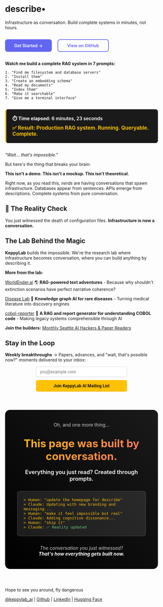 # describe•

Infrastructure as conversation. Build complete systems in minutes, not hours.

<div style="margin: 30px 0;">
  <a href="describe/" style="display: inline-block; background: #6366f1; color: white; padding: 12px 30px; border-radius: 8px; text-decoration: none; font-weight: 600; margin-right: 15px;">Get Started →</a>
  <a href="https://github.com/keppy/describe" style="display: inline-block; border: 2px solid #6366f1; color: #6366f1; padding: 10px 30px; border-radius: 8px; text-decoration: none; font-weight: 600;">View on GitHub</a>
</div>

**Watch me build a complete RAG system in 7 prompts:**

```
1. "Find me filesystem and database servers"
2. "Install them"
3. "Create an embedding schema"  
4. "Read my documents"
5. "Index them"
6. "Make it searchable"
7. "Give me a terminal interface"
```

<div style="margin: 30px 0; padding: 20px; background: #1a1a1a; border-radius: 8px; border-left: 4px solid #ffc107;">
  <p style="color: #fff; margin: 0; font-size: 1.1em; font-weight: 600;">
    ⏱️ <strong>Time elapsed:</strong> 6 minutes, 23 seconds
  </p>
  <p style="color: #ffc107; margin: 5px 0 0 0; font-size: 1.2em; font-weight: 700;">
    ✅ Result: Production RAG system. Running. Queryable. Complete.
  </p>
</div>

*"Wait... that's impossible."*

But here's the thing that breaks your brain:

**This isn't a demo. This isn't a mockup. This isn't theoretical.**

Right now, as you read this, *nerds* are having conversations that spawn infrastructure. Databases appear from sentences. APIs emerge from descriptions. Complete systems from pure conversation.

## 🤯 The Reality Check

You just witnessed the death of configuration files. **Infrastructure is now a conversation.**

## The Lab Behind the Magic 

**KeppyLab** builds the impossible. We're the research lab where infrastructure becomes conversation, where you can build anything by describing it.

**More from the lab:**

[WorldEnder.ai](https://www.github.com/keppy/WorldEnder.ai) 🌎 **RAG-powered text adventures** - Because why shouldn't extinction scenarios have perfect narrative coherence?

[Disease Lab](https://github.com/keppy/disease-lab) 🧪 **Knowledge graph AI for rare diseases** - Turning medical literature into discovery engines

[cobol-reporter](https://github.com/keppy/cobol-reporter) 🔭 **A RAG and report generator for understanding COBOL code** - Making legacy systems comprehensible through AI

**Join the builders:** [Monthly Seattle AI Hackers & Paper Readers](https://lu.ma/ne8nixj8)

## Stay in the Loop 

**Weekly breakthroughs** → Papers, advances, and "wait, that's possible now?" moments delivered to your inbox: 

<style>@import url('https://fonts.googleapis.com/css2?family=Inter,family=Roboto&display=swap');</style><div class="newsletter-form-container"><form class="newsletter-form" action="https://app.loops.so/api/newsletter-form/clw02o2mi010kgpl3nac0bbiv" method="POST" style="display: flex; flex-direction: column; align-items: center; justify-content: center; width: 100%;"><input class="newsletter-form-input" name="newsletter-form-input" type="email" placeholder="you@example.com" required="" style="font-family: Roboto, sans-serif; color: rgb(0, 0, 0); font-size: 14px; margin: 0px 0px 10px; width: 100%; max-width: 300px; min-width: 100px; background: rgb(255, 255, 255); border: 1px solid rgb(209, 213, 219); box-sizing: border-box; box-shadow: rgba(0, 0, 0, 0.05) 0px 1px 2px; border-radius: 6px; padding: 8px 12px;"><button type="submit" class="newsletter-form-button" style="background: rgb(255, 193, 5); font-size: 14px; color: rgb(0, 0, 0); font-family: Roboto, sans-serif; display: flex; width: 100%; max-width: 300px; white-space: normal; height: 38px; align-items: center; justify-content: center; flex-direction: row; padding: 9px 17px; box-shadow: rgba(0, 0, 0, 0.05) 0px 1px 2px; border-radius: 6px; text-align: center; font-style: normal; font-weight: 500; line-height: 20px; border: medium; cursor: pointer;">Join KeppyLab AI Mailing List</button><button type="button" class="newsletter-loading-button" style="background: rgb(255, 193, 5); font-size: 14px; color: rgb(0, 0, 0); font-family: Roboto, sans-serif; display: none; width: 100%; max-width: 300px; white-space: normal; height: 38px; align-items: center; justify-content: center; flex-direction: row; padding: 9px 17px; box-shadow: rgba(0, 0, 0, 0.05) 0px 1px 2px; border-radius: 6px; text-align: center; font-style: normal; font-weight: 500; line-height: 20px; border: medium; cursor: pointer;">Please wait...</button></form><div class="newsletter-success" style="display: none; align-items: center; justify-content: center; width: 100%;"><p class="newsletter-success-message" style="font-family: Roboto, sans-serif; color: rgb(0, 0, 0); font-size: 14px;">Thanks! We'll be in touch!</p></div><div class="newsletter-error" style="display: none; align-items: center; justify-content: center; width: 100%;"><p class="newsletter-error-message" style="font-family: Roboto, sans-serif; color: rgb(185, 28, 28); font-size: 14px;">Oops! Something went wrong, please try again</p></div>
<button 
class='newsletter-back-button'
type='button' 
style='color:#6b7280;font: 14px, Inter, sans-serif;margin:10px auto;text-align:center;display:none;background:transparent;border:none;cursor:pointer'
onmouseout='this.style.textDecoration="none"' 
onmouseover='this.style.textDecoration="underline"'>
&larr; Back
</button>
</div><script>
function submitHandler(event) {
  event.preventDefault();
  var container = event.target.parentNode;
  var form = container.querySelector(".newsletter-form");
  var formInput = container.querySelector(".newsletter-form-input");
  var success = container.querySelector(".newsletter-success");
  var errorContainer = container.querySelector(".newsletter-error");
  var errorMessage = container.querySelector(".newsletter-error-message");
  var backButton = container.querySelector(".newsletter-back-button");
  var submitButton = container.querySelector(".newsletter-form-button");
  var loadingButton = container.querySelector(".newsletter-loading-button");

  const rateLimit = () => {
    errorContainer.style.display = "flex";
    errorMessage.innerText = "Too many signups, please try again in a little while";
    submitButton.style.display = "none";
    formInput.style.display = "none";
    backButton.style.display = "block";
  }

  // Compare current time with time of previous sign up
  var time = new Date();
  var timestamp = time.valueOf();
  var previousTimestamp = localStorage.getItem("loops-form-timestamp");

  // If last sign up was less than a minute ago
  // display error
  if (previousTimestamp && Number(previousTimestamp) + 60000 > timestamp) {
    rateLimit();
    return;
  }
  localStorage.setItem("loops-form-timestamp", timestamp);

  submitButton.style.display = "none";
  loadingButton.style.display = "flex";

  var formBody = "userGroup=AI&email=" + encodeURIComponent(formInput.value);
  fetch(event.target.action, {
    method: "POST",
    body: formBody,
    headers: {
      "Content-Type": "application/x-www-form-urlencoded",
    },
  })
    .then((res) => [res.ok, res.json(), res])
    .then(([ok, dataPromise, res]) => {
      if (ok) {
        // If response successful
        // display success
        success.style.display = "flex";
        form.reset();
      } else {
        // If response unsuccessful
        // display error message or response status
        dataPromise.then(data => {
          errorContainer.style.display = "flex";
          errorMessage.innerText = data.message
            ? data.message
            : res.statusText;
        });
      }
    })
    .catch(error => {
      // check for cloudflare error
      if (error.message === "Failed to fetch") {
        rateLimit();
        return;
      }
      // If error caught
      // display error message if available
      errorContainer.style.display = "flex";
      if (error.message) errorMessage.innerText = error.message;
      localStorage.setItem("loops-form-timestamp", '');
    })
    .finally(() => {
      formInput.style.display = "none";
      loadingButton.style.display = "none";
      backButton.style.display = "block";
    });
}
function resetFormHandler(event) {
  var container = event.target.parentNode;
  var formInput = container.querySelector(".newsletter-form-input");
  var success = container.querySelector(".newsletter-success");
  var errorContainer = container.querySelector(".newsletter-error");
  var errorMessage = container.querySelector(".newsletter-error-message");
  var backButton = container.querySelector(".newsletter-back-button");
  var submitButton = container.querySelector(".newsletter-form-button");

  success.style.display = "none";
  errorContainer.style.display = "none";
  errorMessage.innerText = "Oops! Something went wrong, please try again";
  backButton.style.display = "none";
  formInput.style.display = "flex";
  submitButton.style.display = "flex";
}

var formContainers = document.getElementsByClassName(
  "newsletter-form-container"
);

for (var i = 0; i < formContainers.length; i++) {
  var formContainer = formContainers[i]
  var handlersAdded = formContainer.classList.contains('newsletter-handlers-added')
  if (handlersAdded) continue;
  formContainer
    .querySelector(".newsletter-form")
    .addEventListener("submit", submitHandler);
  formContainer
    .querySelector(".newsletter-back-button")
    .addEventListener("click", resetFormHandler);
  formContainer.classList.add("newsletter-handlers-added");
}
</script>

<div style="margin: 60px 0; padding: 40px; background: linear-gradient(45deg, #000 0%, #1a1a1a 100%); border-radius: 16px; text-align: center; color: #fff;">
  
  <p style="font-size: 1.1em; margin: 0 0 30px 0; color: #ccc;">
    Oh, and one more thing...
  </p>
  
  <h2 style="margin: 0 0 20px 0; font-size: 2.5em; background: linear-gradient(135deg, #ffc107 0%, #ff6b6b 100%); -webkit-background-clip: text; -webkit-text-fill-color: transparent; background-clip: text;">
    This page was built by conversation.
  </h2>
  
  <p style="font-size: 1.3em; margin: 0 0 30px 0; color: #fff; font-weight: 600;">
    Everything you just read? Created through prompts.
  </p>
  
  <div style="background: rgba(255,255,255,0.1); border-radius: 8px; padding: 20px; margin: 20px 0; border: 1px solid rgba(255,255,255,0.2);">
    <p style="margin: 0; font-family: 'JetBrains Mono', monospace; color: #ffc107; font-size: 0.9em; text-align: left;">
      > Human: "update the homepage for describe"<br>
      > Claude: Updating with new branding and messaging...<br>
      > Human: "make it feel impossible but real"<br>
      > Claude: Adding cognitive dissonance...<br>
      > Human: "ship it"<br>
      > Claude: <span style="color: #6bcf7f;">✅ Reality updated</span>
    </p>
  </div>
  
  <p style="font-size: 1.1em; margin: 30px 0 0 0; color: #ccc; font-style: italic;">
    The conversation you just witnessed?<br>
    <strong style="color: #fff;">That's how everything gets built now.</strong>
  </p>
  
</div>

Hope to see you around, fly dangerous 

[@keppylab_ai](https://twitter.com/keppylab_ai) | [Github](https://github.com/keppy) | [LinkedIn](https://www.linkedin.com/in/james-dominguez-5b342b226/) | [Hugging Face](https://huggingface.co/keppy)